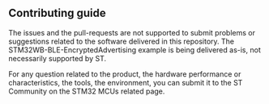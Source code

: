 ## Contributing guide

The issues and the pull-requests are not supported to submit problems or suggestions related to the software delivered in this repository. The STM32WB-BLE-EncryptedAdvertising example is being delivered as-is, not necessarily supported by ST.

For any question related to the product, the hardware performance or characteristics, the tools, the environment, you can submit it to the ST Community on the STM32 MCUs related page.
